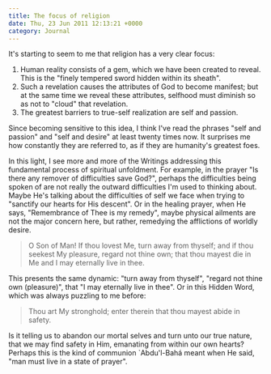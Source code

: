 ```yaml
---
title: The focus of religion
date: Thu, 23 Jun 2011 12:13:21 +0000
category: Journal
---
```


It's starting to seem to me that religion has a very clear focus:

 1. Human reality consists of a gem, which we have been created to reveal.
    This is the "finely tempered sword hidden within its sheath".
 2. Such a revelation causes the attributes of God to become manifest; but at
    the same time we reveal these attributes, selfhood must diminish so as
    not to "cloud" that revelation.
 3. The greatest barriers to true-self realization are self and passion.

Since becoming sensitive to this idea, I think I've read the phrases "self and
passion" and "self and desire" at least twenty times now.  It
surprises me how constantly they are referred to, as if they are humanity's
greatest foes.

In this light, I see more and more of the Writings addressing this fundamental
process of spiritual unfoldment.  For example, in the prayer "Is there any
remover of difficulties save God?", perhaps the difficulties being spoken of
are not really the outward difficulties I'm used to thinking about.  Maybe
He's talking about the difficulties of self we face when trying to "sanctify
our hearts for His descent".  Or in the healing prayer, when He says,
"Remembrance of Thee is my remedy", maybe physical ailments are not the major
concern here, but rather, remedying the afflictions of worldly desire.

> O Son of Man!  If thou lovest Me, turn away from thyself; and if thou
> seekest My pleasure, regard not thine own; that thou mayest die in Me and I
> may eternally live in thee.

This presents the same dynamic: "turn away from thyself", "regard not thine
own (pleasure)", that "I may eternally live in thee".  Or in this Hidden Word,
which was always puzzling to me before:

> Thou art My stronghold; enter therein that thou mayest abide in safety.

Is it telling us to abandon our mortal selves and turn unto our true nature,
that we may find safety in Him, emanating from within our own hearts?  Perhaps
this is the kind of communion `Abdu'l-Bahá meant when He said, "man must live
in a state of prayer".
